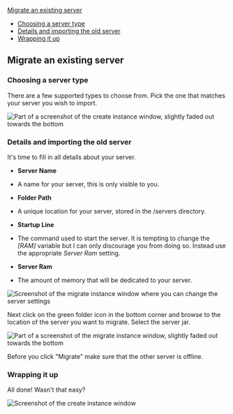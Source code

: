 [Migrate an existing server](#migrate-an-existing-server)

*   [Choosing a server type](#choosing-a-server-type)
*   [Details and importing the old server](#details-and-importing-the-old-server)
*   [Wrapping it up](#wrapping-it-up)

<a class="anchor" name="migrate-an-existing-server"></a>

## Migrate an existing server

<a class="anchor" name="choosing-a-server-type"></a>

### Choosing a server type

There are a few supported types to choose from. Pick the one that matches your server you wish to import.

![Part of a screenshot of the create instance window, slightly faded out towards the bottom](/_assets/images/migrate_server_type.png)

<a class="anchor" name="details-and-importing-the-old-server"></a>

### Details and importing the old server

It's time to fill in all details about your server.

*   **Server Name**
*   A name for your server, this is only visible to you.

*   **Folder Path**
*   A unique location for your server, stored in the /servers directory.

*   **Startup Line**
*   The command used to start the server. It is tempting to change the <var>[RAM]</var> variable but I can only discourage you from doing so. Instead use the appropriate <var>Server Ram</var> setting.

*   **Server Ram**
*   The amount of memory that will be dedicated to your server.

![Screenshot of the migrate instance window where you can change the server settings](/_assets/images/migrate_server_settings.png)

Next click on the green folder icon in the bottom corner and browse to the location of the server you want to migrate. Select the server jar.

![Part of a screenshot of the migrate instance window, slightly faded out towards the bottom](/_assets/images/migrate_server_start.png)

Before you click "Migrate" make sure that the other server is offline.

<a class="anchor" name="wrapping-it-up"></a>

### Wrapping it up

All done! Wasn't that easy?

![Screenshot of the create instance window](/_assets/images/migrate_server_finished.png)